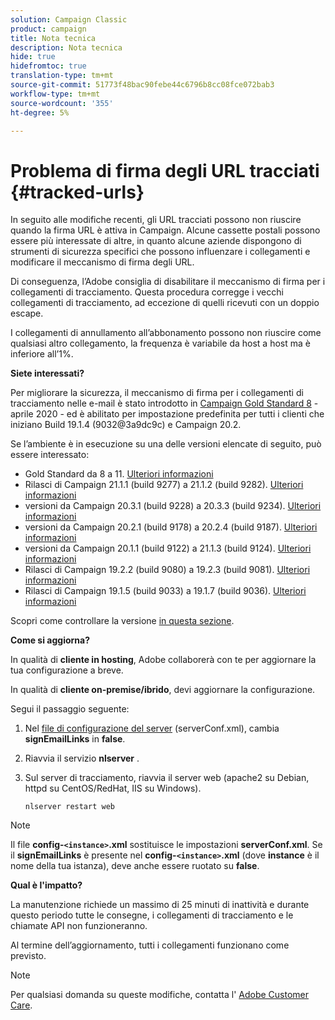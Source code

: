 ```yaml
---
solution: Campaign Classic
product: campaign
title: Nota tecnica
description: Nota tecnica
hide: true
hidefromtoc: true
translation-type: tm+mt
source-git-commit: 51773f48bac90febe44c6796b8cc08fce072bab3
workflow-type: tm+mt
source-wordcount: '355'
ht-degree: 5%

---
```


# Problema di firma degli URL tracciati {#tracked-urls}

In seguito alle modifiche recenti, gli URL tracciati possono non riuscire quando la firma URL è attiva in Campaign. Alcune cassette postali possono essere più interessate di altre, in quanto alcune aziende dispongono di strumenti di sicurezza specifici che possono influenzare i collegamenti e modificare il meccanismo di firma degli URL.

Di conseguenza, l’Adobe consiglia di disabilitare il meccanismo di firma per i collegamenti di tracciamento. Questa procedura corregge i vecchi collegamenti di tracciamento, ad eccezione di quelli ricevuti con un doppio escape.

I collegamenti di annullamento all’abbonamento possono non riuscire come qualsiasi altro collegamento, la frequenza è variabile da host a host ma è inferiore all’1%.

**Siete interessati?**

Per migliorare la sicurezza, il meccanismo di firma per i collegamenti di tracciamento nelle e-mail è stato introdotto in [Campaign Gold Standard 8](../rn/using/gold-standard.md#gs8) - aprile 2020 - ed è abilitato per impostazione predefinita per tutti i clienti che iniziano Build 19.1.4 (9032@3a9dc9c) e Campaign 20.2.

Se l’ambiente è in esecuzione su una delle versioni elencate di seguito, può essere interessato:

* Gold Standard da 8 a 11. [Ulteriori informazioni](../rn/using/gold-standard.md#gs-8)
* Rilasci di Campaign 21.1.1 (build 9277) a 21.1.2 (build 9282). [Ulteriori informazioni](../rn/using/latest-release.md)
* versioni da Campaign 20.3.1 (build 9228) a 20.3.3 (build 9234). [Ulteriori informazioni](../rn/using/release--20-3.md)
* versioni da Campaign 20.2.1 (build 9178) a 20.2.4 (build 9187). [Ulteriori informazioni](../rn/using/release--20-2.md)
* versioni da Campaign 20.1.1 (build 9122) a 21.1.3 (build 9124). [Ulteriori informazioni](../rn/using/release--20-1.md)
* Rilasci di Campaign 19.2.2 (build 9080) a 19.2.3 (build 9081). [Ulteriori informazioni](../rn/using/release--19-2.md)
* Rilasci di Campaign 19.1.5 (build 9033) a 19.1.7 (build 9036). [Ulteriori informazioni](../rn/using/release--19-1.md)

Scopri come controllare la versione [in questa sezione](../platform/using/launching-adobe-campaign.md#getting-your-campaign-version).

**Come si aggiorna?**

In qualità di **cliente in hosting**, Adobe collaborerà con te per aggiornare la tua configurazione a breve.

In qualità di **cliente on-premise/ibrido**, devi aggiornare la configurazione.

Segui il passaggio seguente:

1. Nel [file di configurazione del server](../installation/using/the-server-configuration-file.md) (serverConf.xml), cambia **signEmailLinks** in **false**.
1. Riavvia il servizio **nlserver** .
1. Sul server di tracciamento, riavvia il server web (apache2 su Debian, httpd su CentOS/RedHat, IIS su Windows).

   ```
   nlserver restart web
   ```

>[!NOTE]
>
>Il file **config-`<instance>`.xml** sostituisce le impostazioni **serverConf.xml**. Se il **signEmailLinks** è presente nel **config-`<instance>`.xml** (dove **instance** è il nome della tua istanza), deve anche essere ruotato su **false**.


**Qual è l&#39;impatto?**

La manutenzione richiede un massimo di 25 minuti di inattività e durante questo periodo tutte le consegne, i collegamenti di tracciamento e le chiamate API non funzioneranno.

Al termine dell’aggiornamento, tutti i collegamenti funzionano come previsto.

>[!NOTE]
>
>Per qualsiasi domanda su queste modifiche, contatta l&#39; [Adobe Customer Care](https://helpx.adobe.com/it/enterprise/admin-guide.html/enterprise/using/support-for-experience-cloud.ug.html).

